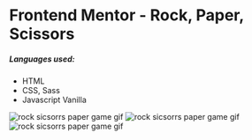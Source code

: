 # Frontend Mentor - Rock, Paper, Scissors

##### Languages used:
+ HTML 
+ CSS, Sass
+ Javascript Vanilla

<img src="https://i.postimg.cc/hjDRVfJ8/Captura-de-ecra-2020-11-06-a-s-15-51-07.png" alt="rock sicsorrs paper game gif"/>
<img src="https://i.postimg.cc/N0t3w5xh/Captura-de-ecra-2020-11-06-a-s-15-51-21.png" alt="rock sicsorrs paper game gif"/>
<img src="https://i.postimg.cc/xdPWjnsX/Captura-de-ecra-2020-11-06-a-s-15-51-35.png" alt="rock sicsorrs paper game gif"/>
